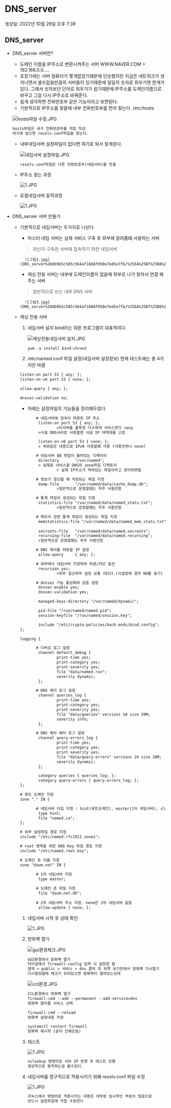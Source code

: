 # DNS_server

생성일: 2022년 10월 26일 오후 7:39

## DNS_server

- DNS_server 서버란?
    - 도메인 이름을 IP주소로 변환시켜주는 서버
    WWW.NAVER.COM > 192.168.0.0…..
    - 초창기에는 서버 컴퓨터가 몇개없었기떄문에 단순했지만 지금은 네트워크가 생겨나면서 셀수없을만큼의 서버들이 있기때문에 일일히 숫자로 외우기엔 한계가있다. 그래서 숫자보단 단어로 외우기가 쉽기때문에 IP주소를 도메인이름으로 바꾸고 그걸 다시 IP주소로 바꿔준다.
    - 쉽게 생각하면 전화번호부 같은 기능이라고 보면된다.
    - 기본적으로 IP주소를 찾을때 내부 전화번호부를 먼저 찾는다. /etc/hosts
    
    ![hosts파일 수정.JPG](DNS_server%20db9b5c585c564af1888f950e7ed5e7fb/hosts%25ED%258C%258C%25EC%259D%25BC_%25EC%2588%2598%25EC%25A0%2595.jpg)
    
    ```html
    hosts파일은 내가 전화번호부를 직접 작성
    여기에 없으면 resolv.conf파일을 찾는다.
    ```
    
    - 내부네임서버 설정파일이 없다면 여기로 와서 찾게된다.
        
        ![네임서버 설정파일.JPG](DNS_server%20db9b5c585c564af1888f950e7ed5e7fb/%25EB%2584%25A4%25EC%259E%2584%25EC%2584%259C%25EB%25B2%2584_%25EC%2584%25A4%25EC%25A0%2595%25ED%258C%258C%25EC%259D%25BC.jpg)
        
        ```html
        resolv.conf파일은 다른 전화번호부(네임서버)를 연결
        ```
        
    - IP주소 찾는 과정
        
        ![1.JPG](DNS_server%20db9b5c585c564af1888f950e7ed5e7fb/1.jpg)
        
    - 로컬네임서버 동작과정
        
        ![1.JPG](DNS_server%20db9b5c585c564af1888f950e7ed5e7fb/1%201.jpg)
        
- DNS_server 서버 만들기
    - 기본적으로 네임서버는 두가지로 나뉜다
        - 마스터 네임 서버는 실제 서비스 구축 후 외부에 알려줄떄 사용하는 서버
        >자신이 구축한 서버에 접속하기 위한 네임서버
            
            ![그림2.jpg](DNS_server%20db9b5c585c564af1888f950e7ed5e7fb/%25EA%25B7%25B8%25EB%25A6%25BC2.jpg)
            
        - 캐싱 전용 서버는 내부에 도메인이름이 없을때 외부로 나가 찾아서 연결 해주는 서버
        >일반적으로 쓰는 내부 DNS 서버
            
            ![그림3.jpg](DNS_server%20db9b5c585c564af1888f950e7ed5e7fb/%25EA%25B7%25B8%25EB%25A6%25BC3.jpg)
            
    - 캐싱 전용 서버
        1. 네임서버 설치 bind라는 데몬 프로그램이 대표적이다.
            
            ![캐싱전용네임서버 설치.JPG](DNS_server%20db9b5c585c564af1888f950e7ed5e7fb/%25EC%25BA%2590%25EC%258B%25B1%25EC%25A0%2584%25EC%259A%25A9%25EB%2584%25A4%25EC%259E%2584%25EC%2584%259C%25EB%25B2%2584_%25EC%2584%25A4%25EC%25B9%2598.jpg)
            
            ```
            yum -y install bind-chroot
            ```
            
        2. /etc/named.conf 파일 설정(네임서버 설정정보)
        현재 테스트에는 총 4가지만 바꿈
        
        ```html
        listen-on port 53 { any; };
        listen-on-v6 port 53 { none; };
        
        allow-query { any; };
        
        dnssec-validation no;
        ```
        
        - 아래는 설정파일의 기능들을 정리해두었다.
        
        ```html
               # 네임서버에 접속이 허용된 IP 주소	
                listen-on port 53 { any; };
        				>이서버를 불특정 다수에게 서비스한다 >any
                >사설 DNS서버로 사용할땐 사설 IP 대역대를 고정
        
                listen-on-v6 port 53 { none; };
                > 위와같은 내용으로 IPv6 사용할떄 사용 (사용안하니 none)
        
               # 네임서버 DB 파일이 들어있는 디렉터리 
                directory       "/var/named";
                > 실제로 서비스할 DNS의 zone파일 디렉토리
        				> 실제 IP주소가 적여있는 파일이라고 생각하면됨
        
               # 정보가 갱신될 때 저장되는 파일 지정
                dump-file       "/var/named/data/cache_dump.db";
        				>일반적으로 운영할떄는 자주 사용안함
        
               # 통계 파일이 생성되는 파일 지정
                statistics-file "/var/named/data/named_stats.txt";
        				>일반적으로 운영할떄는 자주 사용안함
        
               # 메모리 관련 통계 파일이 생성되는 파일 지정
                memstatistics-file "/var/named/data/named_mem_stats.txt";
        				
                secroots-file   "/var/named/data/named.secroots";
                recursing-file  "/var/named/data/named.recursing";
                >일반적으로 운영할떄는 자주 사용안함
        
               # DNS 쿼리를 허용할 IP 설정
                allow-query     { any; };
        
               # 외부에서 네임서버 지정하여 허용/차단 옵션
                recursion yes;
        				>외부 접근여부 설정 보통 YES다.(사설망에 경우 NO를 표기)
        
               # dnssec 기능 활성화와 검증 설정
                dnssec-enable yes;
                dnssec-validation yes;
        
                managed-keys-directory "/var/named/dynamic";
        
                pid-file "/run/named/named.pid";
                session-keyfile "/run/named/session.key";
        
                include "/etc/crypto-policies/back-ends/bind.config";
        };
        
        logging {
        
               # 디버깅 로그 설정
                channel default_debug {
                        print-time yes;
                        print-category yes;
                        print-severity yes;
                        file "data/named.run";
                        severity dynamic;
                };
        
               # DNS 쿼리 로그 설정
                channel queries_log {
                        print-time yes;
                        print-category yes;
                        print-severity yes;
                        file "data/queries" versions 10 size 20M;
                        severity info;
                };
        
               # DNS 쿼리 에러 로그 설정
                channel query-errors_log {
                        print-time yes;
                        print-category yes;
                        print-severity yes;
                        file "data/query-errors" versions 10 size 20M;
                        severity dynamic;
                };
        
                category queries { queries_log; };
                category query-errors { query-errors_log; };
        };
        
        # 루트 도메인 지정
        zone "." IN {
        
               # 네임서버 타입 지정 : hint(루트도메인), master(1차 네임서버), slave(2차 네임서버)
                type hint;
                file "named.ca";
        };
        
        # 외부 설정파일 경로 지정
        include "/etc/named.rfc1912.zones";
        
        # root 영역을 위한 DNS Key 파일 경로 지정
        include "/etc/named.root.key";
        
        # 도메인 존 이름 지정
        zone "daum.net" IN {
        		
               # 1차 네임서버 지정
                type master;
        
               # 도메인 존 파일 지정
                file "daum.net.db";
                
               # 2차 네임서버 주소 지정, none은 2차 네임서버 없음
                allow-update { none; };
        ```
        
        1. 네임서버 시작 후 상태 확인
            
            ![1.JPG](DNS_server%20db9b5c585c564af1888f950e7ed5e7fb/1%202.jpg)
            
        2. 방화벽 열기
            
            ![gui환경체크.JPG](DNS_server%20db9b5c585c564af1888f950e7ed5e7fb/gui%25ED%2599%2598%25EA%25B2%25BD%25EC%25B2%25B4%25ED%2581%25AC.jpg)
            
            ```html
            GUI환경에서 방화벽 열기 
            터미널에서 firewall-config 입력 시 설정창 뜸
            영역 > public > 서비스 > dns 클릭 후 위쪽 보기란에서 방화벽 다시열기 
            다시열었을때 체크가 되어있으면 방화벽이 열려있는상태
            ```
            
            ![ccl환경.JPG](DNS_server%20db9b5c585c564af1888f950e7ed5e7fb/ccl%25ED%2599%2598%25EA%25B2%25BD.jpg)
            
            ```html
            CCL환경에서 방화벽 열기 
            firewall-cmd --add --permanent --add-service=dns
            방화벽 열어줄 서비스 선택
            
            firewall-cmd --reload
            방화벽 설정내용 저장
            
            systemctl restart firewall
            방화벽 재시작 (굳이 안해도됨)
            ```
            
        3. 테스트
            
            ![1.JPG](DNS_server%20db9b5c585c564af1888f950e7ed5e7fb/1%203.jpg)
            
            ```html
            nslookup 명령어로 서버 IP 변경 후 테스트 진행 
            정상적으로 동작하는걸 볼수있다.
            ```
            
        4. 네임서버를 영구적으로 적용시키기 위해 resolv.conf 파일 수정
            
            ![1.JPG](DNS_server%20db9b5c585c564af1888f950e7ed5e7fb/1%204.jpg)
            
            ```html
            리눅스에서 명령어로 적용시키는 내용은 대부분 임시적인 부분이 많음으로 
            반드시 설정파일에 직접 수정한다
            ```